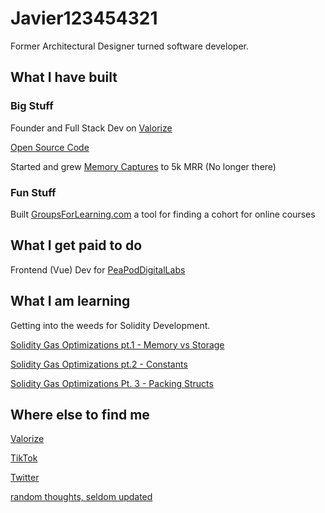 # Javier123454321

Former Architectural Designer turned software developer.

## What I have built

### Big Stuff
Founder and Full Stack Dev on [Valorize](https://valorize.app)

[Open Source Code](https://github.com/ValorizeDAO)
 
Started and grew [Memory Captures](https://www.memorycaptures.com) to 5k MRR (No longer there)

### Fun Stuff
Built [GroupsForLearning.com](https://github.com/javier123454321/groupsforlearning) a tool for finding a cohort for online courses

## What I get paid to do

Frontend (Vue) Dev for [PeaPodDigitalLabs](https://peapoddigitallabs.com)


## What I am learning

Getting into the weeds for Solidity Development.

[Solidity Gas Optimizations pt.1 - Memory vs Storage](https://dev.to/javier123454321/solidity-gas-optimization-pt1-4271) 

[Solidity Gas Optimizations pt.2 - Constants](https://dev.to/javier123454321/solidity-gas-optimizations-pt-2-constants-570d)

[Solidity Gas Optimizations Pt. 3 - Packing Structs](https://dev.to/javier123454321/solidity-gas-optimizations-pt-3-packing-structs-23f4)

## Where else to find me
[Valorize](https://valorize.app/javi)

[TikTok](https://www.tiktok.com/@valorize.javi)

[Twitter](https://twitter.com/javier123454321)

[random thoughts, seldom updated](graspingdesign.wordpress.com)
